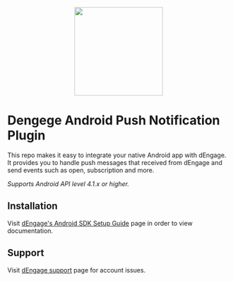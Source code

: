 <p align="center"> 
    <img width="200" src="https://user-images.githubusercontent.com/57666388/70908801-2da2b600-201d-11ea-969e-09af69e9fc7a.png">
</p>

# Dengege Android Push Notification Plugin
This repo makes it easy to integrate your native Android app with dEngage. It provides you to handle push messages that received from dEngage and send events such as open, subscription and more.
 
*Supports Android API level 4.1.x or higher.*

## Installation
Visit [dEngage's Android SDK Setup Guide](https://dev.dengage.com/mobile-sdk/android) page in order to view documentation.

## Support
Visit [dEngage support](https://dengage.com) page for account issues.
